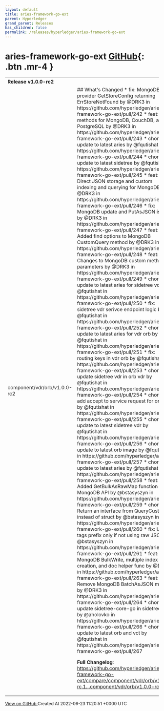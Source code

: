 ```yaml
---
layout: default
title: aries-framework-go-ext
parent: Hyperledger
grand_parent: Releases
has_children: false
permalink: /releases/hyperledger/aries-framework-go-ext
---
```


# aries-framework-go-ext <span class="fs-3 right-align">[GitHub](https://github.com/hyperledger/aries-framework-go-ext){: .btn .mr-4 }</span>


<div>
    <table>
        <tr>
            <td colspan="2">
                <b>
                    Release v1.0.0-rc2
                </b>
            </td>
        </tr>
        <tr>
            <td>
                <span class="chip">
                    component/vdr/orb/v1.0.0-rc2
                </span>
            </td>
            <td>
                ## What's Changed
* fix: MongoDB provider GetStoreConfig returning ErrStoreNotFound by @DRK3 in https://github.com/hyperledger/aries-framework-go-ext/pull/242
* feat: Ping methods for MongoDB, CouchDB, and PostgreSQL by @DRK3 in https://github.com/hyperledger/aries-framework-go-ext/pull/243
* chore: update to latest aries by @fqutishat in https://github.com/hyperledger/aries-framework-go-ext/pull/244
* chore: update to latest sidetree by @fqutishat in https://github.com/hyperledger/aries-framework-go-ext/pull/245
* feat: Direct JSON storage and custom indexing and querying for MongoDB by @DRK3 in https://github.com/hyperledger/aries-framework-go-ext/pull/246
* fix: MongoDB update and PutAsJSON issues by @DRK3 in https://github.com/hyperledger/aries-framework-go-ext/pull/247
* feat: Added find options to MongoDB CustomQuery method by @DRK3 in https://github.com/hyperledger/aries-framework-go-ext/pull/248
* feat: Changes to MongoDB custom method parameters by @DRK3 in https://github.com/hyperledger/aries-framework-go-ext/pull/249
* chore: update to latest aries for sidetree vdr by @fqutishat in https://github.com/hyperledger/aries-framework-go-ext/pull/250
* fix: sidetree vdr serivce endpoint logic by @fqutishat in https://github.com/hyperledger/aries-framework-go-ext/pull/252
* chore: update to latest aries for vdr orb by @fqutishat in https://github.com/hyperledger/aries-framework-go-ext/pull/251
* fix: routing keys in vdr orb by @fqutishat in https://github.com/hyperledger/aries-framework-go-ext/pull/253
* chore: update sidetree vdr in orb vdr by @fqutishat in https://github.com/hyperledger/aries-framework-go-ext/pull/254
* chore: add accept to service request for orb vdr by @fqutishat in https://github.com/hyperledger/aries-framework-go-ext/pull/255
* chore: update to latest sidetree vdr by @fqutishat in https://github.com/hyperledger/aries-framework-go-ext/pull/256
* chore: update to latest orb image by @fqutishat in https://github.com/hyperledger/aries-framework-go-ext/pull/257
* chore: update to latest aries by @fqutishat in https://github.com/hyperledger/aries-framework-go-ext/pull/258
* feat: Added GetBulkAsRawMap function to the MongoDB API by @bstasyszyn in https://github.com/hyperledger/aries-framework-go-ext/pull/259
* chore: Return an interface from QueryCustom instead of struct by @bstasyszyn in https://github.com/hyperledger/aries-framework-go-ext/pull/260
* fix: Use tags prefix only if not using raw JSON by @bstasyszyn in https://github.com/hyperledger/aries-framework-go-ext/pull/261
* feat: MongoDB BulkWrite, multiple index creation, and doc helper func by @DRK3 in https://github.com/hyperledger/aries-framework-go-ext/pull/263
* feat: Remove MongoDB BatchAsJSON method by @DRK3 in https://github.com/hyperledger/aries-framework-go-ext/pull/264
* chore: update sidetree-core-go in sidetree vdr by @aholovko in https://github.com/hyperledger/aries-framework-go-ext/pull/266
* chore: update to latest orb and vct by @fqutishat in https://github.com/hyperledger/aries-framework-go-ext/pull/267


**Full Changelog**: https://github.com/hyperledger/aries-framework-go-ext/compare/component/vdr/orb/v1.0.0-rc.1...component/vdr/orb/v1.0.0-rc2
            </td>
        </tr>
    </table>
    <a href="https://github.com/hyperledger/aries-framework-go-ext/releases/tag/component/vdr/orb/v1.0.0-rc2" class=".btn">
        View on GitHub
    </a>
    <span class="right-align">
        Created At 2022-06-23 11:20:51 +0000 UTC
    </span>
</div>


